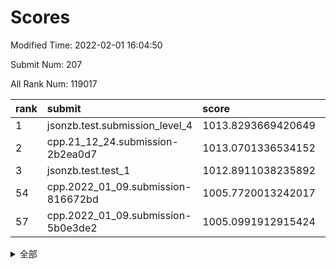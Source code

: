# Scores

Modified Time: 2022-02-01 16:04:50

Submit Num: 207

All Rank Num: 119017

| rank |               submit               |       score        |       sigma        | pk_num |
| :--- | :--------------------------------- | :----------------- | :----------------- | :----- |
| 1    | jsonzb.test.submission_level_4     | 1013.8293669420649 | 0.8225253485028698 | 2298   |
| 2    | cpp.21_12_24.submission-2b2ea0d7   | 1013.0701336534152 | 0.8037306420806339 | 2301   |
| 3    | jsonzb.test.test_1                 | 1012.8911038235892 | 0.8074907962637022 | 2303   |
| 54   | cpp.2022_01_09.submission-816672bd | 1005.7720013242017 | 0.7357505840886729 | 2295   |
| 57   | cpp.2022_01_09.submission-5b0e3de2 | 1005.0991912915424 | 0.7171941274026666 | 2301   |


<details>
<summary>全部</summary>

| rank |                 submit                 |       score        |       sigma        | pk_num |
| :--- | :------------------------------------- | :----------------- | :----------------- | :----- |
| 1    | jsonzb.test.submission_level_4         | 1013.8293669420649 | 0.8225253485028698 | 2298   |
| 2    | cpp.21_12_24.submission-2b2ea0d7       | 1013.0701336534152 | 0.8037306420806339 | 2301   |
| 3    | jsonzb.test.test_1                     | 1012.8911038235892 | 0.8074907962637022 | 2303   |
| 4    | gobigger.level_3.submission_level_3_2  | 1012.4010747592152 | 0.7834335058835313 | 2302   |
| 5    | gobigger.level_3.submission_level_3_35 | 1011.9601922464595 | 0.7795599848657073 | 2302   |
| 6    | gobigger.level_3.submission_level_3_14 | 1011.6860298243661 | 0.7616673783835893 | 2297   |
| 7    | gobigger.level_3.submission_level_3_49 | 1011.5771502808257 | 0.7617108395662724 | 2305   |
| 8    | gobigger.level_3.submission_level_3_18 | 1011.5029674941815 | 0.7704854076952995 | 2305   |
| 9    | gobigger.level_3.submission_level_3_25 | 1011.4606169106554 | 0.7775402404721706 | 2301   |
| 10   | gobigger.level_3.submission_level_3_36 | 1010.8738563509366 | 0.7868602748122177 | 2299   |
| 11   | gobigger.level_3.submission_level_3_7  | 1010.8572172670633 | 0.7687441422521316 | 2302   |
| 12   | gobigger.level_3.submission_level_3_44 | 1010.7918389414707 | 0.7683632206997509 | 2302   |
| 13   | gobigger.level_3.submission_level_3_11 | 1010.7432540043943 | 0.7479178430791972 | 2301   |
| 14   | gobigger.level_3.submission_level_3_33 | 1010.6493537523888 | 0.7690141913886205 | 2301   |
| 15   | gobigger.level_3.submission_level_3_48 | 1010.5371002494625 | 0.7762226840388855 | 2298   |
| 16   | gobigger.level_3.submission_level_3_23 | 1010.5255274260227 | 0.7787194401499212 | 2301   |
| 17   | gobigger.level_3.submission_level_3_31 | 1010.4920190531501 | 0.7591939569820375 | 2303   |
| 18   | gobigger.level_3.submission_level_3_42 | 1010.3756977942863 | 0.7575242305762193 | 2292   |
| 19   | gobigger.level_3.submission_level_3_26 | 1010.3334199642549 | 0.7734357259551877 | 2300   |
| 20   | gobigger.level_3.submission_level_3_29 | 1010.3131641735375 | 0.745215881573107  | 2304   |
| 21   | gobigger.level_3.submission_level_3_5  | 1010.280637304315  | 0.763254357248146  | 2300   |
| 22   | gobigger.level_3.submission_level_3_41 | 1010.2295647892129 | 0.7501625589965704 | 2304   |
| 23   | gobigger.level_3.submission_level_3_39 | 1010.2263473391871 | 0.7642366124914364 | 2301   |
| 24   | gobigger.level_3.submission_level_3_3  | 1010.213739347752  | 0.762460391941843  | 2300   |
| 25   | gobigger.level_3.submission_level_3_10 | 1010.1594795611053 | 0.7455792375647454 | 2304   |
| 26   | gobigger.level_3.submission_level_3_24 | 1010.1543028141566 | 0.7802675388539877 | 2303   |
| 27   | gobigger.level_3.submission_level_3_16 | 1010.150087862074  | 0.763000480755538  | 2310   |
| 28   | gobigger.level_3.submission_level_3_17 | 1009.985601445855  | 0.7418297853952078 | 2296   |
| 29   | gobigger.level_3.submission_level_3_32 | 1009.8640124958981 | 0.7587319466359614 | 2298   |
| 30   | gobigger.level_3.submission_level_3_30 | 1009.8304407531969 | 0.7378738580768447 | 2304   |
| 31   | gobigger.level_3.submission_level_3_9  | 1009.7641031852002 | 0.7536865472876696 | 2301   |
| 32   | gobigger.level_3.submission_level_3_1  | 1009.7273022595872 | 0.7568315092002216 | 2300   |
| 33   | gobigger.level_3.submission_level_3_19 | 1009.6775772421857 | 0.7501628754726212 | 2298   |
| 34   | gobigger.level_3.submission_level_3_13 | 1009.6194747042948 | 0.7720527645300647 | 2304   |
| 35   | gobigger.level_3.submission_level_3_12 | 1009.5584071648068 | 0.7492471752129949 | 2304   |
| 36   | gobigger.level_3.submission_level_3_43 | 1009.4654113828915 | 0.749246355897061  | 2302   |
| 37   | gobigger.level_3.submission_level_3_37 | 1009.4432305465829 | 0.7599923795838699 | 2295   |
| 38   | gobigger.level_3.submission_level_3_46 | 1009.3898728341322 | 0.7451618056451113 | 2297   |
| 39   | gobigger.level_3.submission_level_3_6  | 1009.3406027623108 | 0.7470093010981517 | 2300   |
| 40   | gobigger.level_3.submission_level_3_0  | 1009.2421479471492 | 0.76923254756723   | 2305   |
| 41   | gobigger.level_3.submission_level_3_45 | 1009.1796093344118 | 0.774218911174859  | 2302   |
| 42   | gobigger.level_3.submission_level_3_21 | 1009.1772980573695 | 0.7689861637936412 | 2298   |
| 43   | gobigger.level_3.submission_level_3_38 | 1009.1739872549126 | 0.7446482572084766 | 2303   |
| 44   | gobigger.level_3.submission_level_3_40 | 1009.1256896393766 | 0.7389383863799778 | 2305   |
| 45   | gobigger.level_3.submission_level_3_4  | 1009.0147428040113 | 0.7296611350779543 | 2299   |
| 46   | gobigger.level_3.submission_level_3_20 | 1008.9743087531282 | 0.7489784086865244 | 2300   |
| 47   | gobigger.level_3.submission_level_3_15 | 1008.954293511987  | 0.7404623510253893 | 2299   |
| 48   | gobigger.level_3.submission_level_3_22 | 1008.8115200226838 | 0.7367210205488414 | 2304   |
| 49   | gobigger.level_3.submission_level_3_47 | 1008.7830879004298 | 0.7305814106004325 | 2299   |
| 50   | gobigger.level_3.submission_level_3_34 | 1008.6318034236726 | 0.7334016728706632 | 2297   |
| 51   | gobigger.level_3.submission_level_3_27 | 1008.5209955731713 | 0.7440842570326424 | 2302   |
| 52   | gobigger.level_3.submission_level_3_8  | 1008.4870690082273 | 0.737406238985564  | 2303   |
| 53   | gobigger.level_3.submission_level_3_28 | 1008.4300875832614 | 0.733388773401653  | 2295   |
| 54   | cpp.2022_01_09.submission-816672bd     | 1005.7720013242017 | 0.7357505840886729 | 2295   |
| 55   | gobigger.level_1.submission_level_1_37 | 1005.4530091015198 | 0.7213533488284303 | 2304   |
| 56   | gobigger.level_1.submission_level_1_1  | 1005.183846544185  | 0.721607511248262  | 2293   |
| 57   | cpp.2022_01_09.submission-5b0e3de2     | 1005.0991912915424 | 0.7171941274026666 | 2301   |
| 58   | gobigger.level_1.submission_level_1_47 | 1004.8402023136886 | 0.7499991890708091 | 2300   |
| 59   | gobigger.level_1.submission_level_1_3  | 1004.5295448033371 | 0.7187028167645009 | 2301   |
| 60   | gobigger.level_1.submission_level_1_18 | 1004.5108154112063 | 0.7221172751432076 | 2305   |
| 61   | gobigger.level_1.submission_level_1_10 | 1004.3654696977419 | 0.7141962793458261 | 2301   |
| 62   | gobigger.level_1.submission_level_1_43 | 1004.0803141527634 | 0.7184421179605615 | 2300   |
| 63   | gobigger.level_1.submission_level_1_30 | 1004.033680431287  | 0.718472831578767  | 2299   |
| 64   | gobigger.level_1.submission_level_1_17 | 1003.9397507378311 | 0.7130517570436767 | 2298   |
| 65   | gobigger.level_1.submission_level_1_41 | 1003.9117131307961 | 0.7198796651279559 | 2302   |
| 66   | gobigger.level_1.submission_level_1_46 | 1003.9054121782598 | 0.7229980201143587 | 2304   |
| 67   | gobigger.level_1.submission_level_1_40 | 1003.8408122969986 | 0.7251564907614523 | 2297   |
| 68   | gobigger.level_1.submission_level_1_2  | 1003.7975473548967 | 0.709555182380276  | 2300   |
| 69   | gobigger.level_1.submission_level_1_24 | 1003.7478816961722 | 0.7241703220103091 | 2306   |
| 70   | gobigger.level_1.submission_level_1_36 | 1003.743639426667  | 0.7125376107483333 | 2298   |
| 71   | gobigger.level_1.submission_level_1_44 | 1003.6833605036728 | 0.7056026084162601 | 2298   |
| 72   | gobigger.level_1.submission_level_1_0  | 1003.6585247163316 | 0.7080990282583804 | 2296   |
| 73   | gobigger.level_1.submission_level_1_29 | 1003.5509896895169 | 0.7164478428488679 | 2299   |
| 74   | gobigger.level_1.submission_level_1_45 | 1003.4784739318975 | 0.7183090903719006 | 2300   |
| 75   | gobigger.level_1.submission_level_1_33 | 1003.30040699023   | 0.7106234768394435 | 2298   |
| 76   | gobigger.level_1.submission_level_1_27 | 1003.2977409430692 | 0.7208241932101785 | 2304   |
| 77   | gobigger.level_1.submission_level_1_49 | 1003.2893223878352 | 0.7185576735188658 | 2300   |
| 78   | gobigger.level_1.submission_level_1_22 | 1003.2600002377161 | 0.7310545403231546 | 2302   |
| 79   | gobigger.level_1.submission_level_1_13 | 1003.2417654741306 | 0.7079379551388968 | 2302   |
| 80   | gobigger.level_1.submission_level_1_21 | 1003.2368981412595 | 0.7241163979705987 | 2300   |
| 81   | gobigger.level_1.submission_level_1_14 | 1003.2136880898901 | 0.7343016727690863 | 2302   |
| 82   | gobigger.level_1.submission_level_1_12 | 1003.2058346930901 | 0.7237011891305452 | 2305   |
| 83   | gobigger.level_1.submission_level_1_35 | 1003.1742142547207 | 0.7151684961478457 | 2298   |
| 84   | gobigger.level_1.submission_level_1_23 | 1003.0809110005199 | 0.7283890238657251 | 2299   |
| 85   | gobigger.level_1.submission_level_1_31 | 1002.9328316801276 | 0.7168566477651105 | 2297   |
| 86   | gobigger.level_1.submission_level_1_42 | 1002.9005648760838 | 0.7208161443831701 | 2295   |
| 87   | gobigger.level_1.submission_level_1_26 | 1002.8942251456887 | 0.7107654075044095 | 2303   |
| 88   | gobigger.level_1.submission_level_1_8  | 1002.8668601878095 | 0.7115822762969319 | 2299   |
| 89   | gobigger.level_1.submission_level_1_28 | 1002.8324339346352 | 0.7195961561423643 | 2302   |
| 90   | gobigger.level_1.submission_level_1_16 | 1002.8065024719559 | 0.7109326795302324 | 2305   |
| 91   | gobigger.level_1.submission_level_1_7  | 1002.6881267618373 | 0.7228121959103926 | 2304   |
| 92   | gobigger.level_1.submission_level_1_20 | 1002.6839830171765 | 0.7085339037266137 | 2302   |
| 93   | gobigger.level_1.submission_level_1_11 | 1002.6264367480974 | 0.7175119449809704 | 2300   |
| 94   | gobigger.level_1.submission_level_1_6  | 1002.6074495234899 | 0.7163654784338227 | 2303   |
| 95   | gobigger.level_1.submission_level_1_5  | 1002.5693873816601 | 0.6921767003974144 | 2290   |
| 96   | gobigger.level_1.submission_level_1_34 | 1002.5205407899857 | 0.7144670445699539 | 2299   |
| 97   | gobigger.level_1.submission_level_1_39 | 1002.3964766633487 | 0.7160342029471335 | 2300   |
| 98   | gobigger.level_1.submission_level_1_25 | 1002.3516353994859 | 0.7232908088581445 | 2302   |
| 99   | gobigger.level_1.submission_level_1_9  | 1002.327031460927  | 0.7176047524709309 | 2301   |
| 100  | gobigger.level_1.submission_level_1_4  | 1002.2520741825697 | 0.7108248779987864 | 2300   |
| 101  | gobigger.level_1.submission_level_1_48 | 1002.2263911544246 | 0.7194689032402867 | 2299   |
| 102  | gobigger.level_1.submission_level_1_32 | 1002.1644252450807 | 0.7184142858640233 | 2293   |
| 103  | gobigger.level_1.submission_level_1_15 | 1002.1294326328166 | 0.7188217324130675 | 2299   |
| 104  | gobigger.level_1.submission_level_1_19 | 1002.0992910875682 | 0.7142576389047414 | 2299   |
| 105  | gobigger.level_1.submission_level_1_38 | 1002.0865051752126 | 0.7196817183271864 | 2297   |
| 106  | gobigger.random.submission_random_37   | 997.4661868816453  | 0.7140400480513878 | 2299   |
| 107  | gobigger.random.submission_random_20   | 997.1950250290134  | 0.7002777720104164 | 2307   |
| 108  | gobigger.random.submission_random_18   | 997.160027412074   | 0.7135160732029597 | 2298   |
| 109  | gobigger.random.submission_random_46   | 997.125520970219   | 0.7107537624794532 | 2306   |
| 110  | gobigger.random.submission_random_33   | 996.6511733452202  | 0.7029187627750779 | 2298   |
| 111  | gobigger.random.submission_random_0    | 996.6207707834501  | 0.6988308956481004 | 2302   |
| 112  | gobigger.random.submission_random_30   | 996.613755010814   | 0.7070676500925803 | 2297   |
| 113  | gobigger.random.submission_random_41   | 996.535859782285   | 0.7113980842880656 | 2299   |
| 114  | gobigger.random.submission_random_10   | 996.487443802155   | 0.7063846870661529 | 2299   |
| 115  | gobigger.random.submission_random_11   | 996.4226407717944  | 0.7118985749901002 | 2302   |
| 116  | gobigger.random.submission_random_14   | 996.3956067016759  | 0.7076956405079622 | 2295   |
| 117  | gobigger.random.submission_random_42   | 996.3756245282093  | 0.7274668067205011 | 2298   |
| 118  | gobigger.random.submission_random_36   | 996.333960442258   | 0.709916760041101  | 2292   |
| 119  | gobigger.random.submission_random_35   | 996.262175409157   | 0.7235103483702015 | 2300   |
| 120  | gobigger.random.submission_random_43   | 996.2460971353046  | 0.7011357168576897 | 2298   |
| 121  | gobigger.random.submission_random_31   | 996.217102180622   | 0.7118698706340018 | 2298   |
| 122  | gobigger.random.submission_random_17   | 996.1937540538557  | 0.7192369306080102 | 2300   |
| 123  | gobigger.random.submission_random_24   | 996.1829153749883  | 0.710560143093202  | 2298   |
| 124  | gobigger.random.submission_random_5    | 996.1261735481994  | 0.7124420590587757 | 2302   |
| 125  | gobigger.random.submission_random_23   | 996.0550826417955  | 0.7152706982594602 | 2296   |
| 126  | gobigger.random.submission_random_38   | 996.0212098855163  | 0.7013787313905712 | 2295   |
| 127  | gobigger.random.submission_random_1    | 995.9876811803982  | 0.7127769833518864 | 2299   |
| 128  | gobigger.random.submission_random_32   | 995.896541016905   | 0.7004017107349702 | 2301   |
| 129  | gobigger.random.submission_random_27   | 995.8923024578199  | 0.7117455289764538 | 2306   |
| 130  | gobigger.random.submission_random_3    | 995.8002853544856  | 0.7152150278935473 | 2300   |
| 131  | gobigger.random.submission_random_19   | 995.7578351980039  | 0.7000683686567872 | 2300   |
| 132  | gobigger.random.submission_random_44   | 995.7422932832491  | 0.7272566065093038 | 2302   |
| 133  | gobigger.random.submission_random_16   | 995.7071762447387  | 0.7047457607935608 | 2300   |
| 134  | gobigger.random.submission_random_22   | 995.7014761824636  | 0.7238457297374292 | 2299   |
| 135  | gobigger.random.submission_random_25   | 995.6946442789488  | 0.6987837036845701 | 2296   |
| 136  | gobigger.random.submission_random_6    | 995.6710662725003  | 0.7206059798936103 | 2299   |
| 137  | gobigger.random.submission_random_29   | 995.6701454754966  | 0.7065453252389575 | 2297   |
| 138  | gobigger.random.submission_random_49   | 995.6511991997533  | 0.7183112679550436 | 2303   |
| 139  | gobigger.random.submission_random_15   | 995.6486987452917  | 0.7264408534707709 | 2304   |
| 140  | gobigger.random.submission_random_13   | 995.6462080999584  | 0.7000129500333738 | 2298   |
| 141  | gobigger.random.submission_random_48   | 995.6362520554617  | 0.697279122471649  | 2298   |
| 142  | gobigger.random.submission_random_4    | 995.5507284944661  | 0.703560683039676  | 2301   |
| 143  | gobigger.random.submission_random_12   | 995.5012464511566  | 0.7212313897927425 | 2296   |
| 144  | gobigger.random.submission_random_26   | 995.3977233706295  | 0.7177766547820179 | 2303   |
| 145  | gobigger.random.submission_random_7    | 995.3829014421054  | 0.7109589091796235 | 2302   |
| 146  | gobigger.random.submission_random_47   | 995.3483230653482  | 0.7031614301098701 | 2294   |
| 147  | gobigger.random.submission_random_39   | 995.3135313216055  | 0.7209714278122592 | 2306   |
| 148  | gobigger.random.submission_random_45   | 995.2116476443986  | 0.7187453869186832 | 2299   |
| 149  | gobigger.random.submission_random_40   | 995.0347954007499  | 0.7147139512116789 | 2300   |
| 150  | gobigger.random.submission_random_8    | 995.0103724409107  | 0.7277274130589221 | 2301   |
| 151  | gobigger.random.submission_random_21   | 994.7752092115427  | 0.7281944216650391 | 2305   |
| 152  | gobigger.random.submission_random_2    | 994.5254328764909  | 0.70608303224672   | 2296   |
| 153  | gobigger.random.submission_random_28   | 994.3523887351031  | 0.7147269943474804 | 2299   |
| 154  | gobigger.random.submission_random_34   | 994.3123458544654  | 0.7260437634815332 | 2298   |
| 155  | gobigger.random.submission_random_9    | 994.0176148205132  | 0.7324778383570902 | 2301   |
| 156  | gobigger.level_2.submission_level_2_6  | 993.3560959089156  | 0.7268052851664396 | 2299   |
| 157  | gobigger.level_2.submission_level_2_18 | 993.259733501255   | 0.7538464017210954 | 2299   |
| 158  | gobigger.level_2.submission_level_2_17 | 993.1388426064956  | 0.7250819532876638 | 2297   |
| 159  | gobigger.level_2.submission_level_2_15 | 993.0966281284714  | 0.7358329240254669 | 2303   |
| 160  | gobigger.level_2.submission_level_2_29 | 993.002543215046   | 0.7386771221634256 | 2299   |
| 161  | gobigger.level_2.submission_level_2_1  | 992.8909626442515  | 0.7412420872644734 | 2299   |
| 162  | gobigger.level_2.submission_level_2_26 | 992.8810460593304  | 0.7432506485594236 | 2300   |
| 163  | gobigger.level_2.submission_level_2_46 | 992.8408166666626  | 0.7473219151611267 | 2296   |
| 164  | gobigger.level_2.submission_level_2_27 | 992.7894060909674  | 0.7385451768237029 | 2303   |
| 165  | gobigger.level_2.submission_level_2_44 | 992.7517259541482  | 0.732357777093388  | 2296   |
| 166  | gobigger.level_2.submission_level_2_45 | 992.7150077099585  | 0.7517864565051724 | 2300   |
| 167  | gobigger.level_2.submission_level_2_22 | 992.6825005182848  | 0.7509610898625362 | 2302   |
| 168  | gobigger.level_2.submission_level_2_38 | 992.6343661428009  | 0.7457333439532711 | 2298   |
| 169  | gobigger.level_2.submission_level_2_23 | 992.5135637786482  | 0.7577567853951919 | 2302   |
| 170  | gobigger.level_2.submission_level_2_39 | 992.505701060156   | 0.743822590027521  | 2302   |
| 171  | gobigger.level_2.submission_level_2_48 | 992.3480119462394  | 0.7458012954896679 | 2296   |
| 172  | gobigger.level_2.submission_level_2_2  | 992.2846576785784  | 0.7424862987996824 | 2298   |
| 173  | gobigger.level_2.submission_level_2_49 | 992.2826279343009  | 0.7422289950233573 | 2293   |
| 174  | gobigger.level_2.submission_level_2_47 | 992.2767116718484  | 0.7408123197495409 | 2301   |
| 175  | gobigger.level_2.submission_level_2_35 | 992.2280077722872  | 0.7509411539513302 | 2298   |
| 176  | gobigger.level_2.submission_level_2_40 | 992.1769381923409  | 0.7503140618946333 | 2304   |
| 177  | gobigger.level_2.submission_level_2_12 | 992.0503181114381  | 0.7232206029748882 | 2299   |
| 178  | gobigger.level_2.submission_level_2_28 | 992.0402079576337  | 0.7315242096158473 | 2302   |
| 179  | gobigger.level_2.submission_level_2_5  | 992.0394146546623  | 0.7407848019066541 | 2300   |
| 180  | gobigger.level_2.submission_level_2_25 | 991.9829904665112  | 0.7416066500595098 | 2294   |
| 181  | gobigger.level_2.submission_level_2_31 | 991.982079991218   | 0.7710631847911629 | 2298   |
| 182  | gobigger.level_2.submission_level_2_0  | 991.972545829755   | 0.7525651291662703 | 2303   |
| 183  | gobigger.level_2.submission_level_2_30 | 991.8919705083401  | 0.750670578844355  | 2298   |
| 184  | gobigger.level_2.submission_level_2_8  | 991.8727401382439  | 0.7509259020957483 | 2297   |
| 185  | gobigger.level_2.submission_level_2_9  | 991.8696009414263  | 0.7596476929344538 | 2300   |
| 186  | gobigger.level_2.submission_level_2_24 | 991.7738442286454  | 0.7599541701681702 | 2295   |
| 187  | gobigger.level_2.submission_level_2_11 | 991.7663789689497  | 0.7466101591515172 | 2297   |
| 188  | gobigger.level_2.submission_level_2_37 | 991.763819782969   | 0.7630715809772508 | 2301   |
| 189  | gobigger.level_2.submission_level_2_43 | 991.7336280749881  | 0.739207608225618  | 2294   |
| 190  | gobigger.level_2.submission_level_2_4  | 991.5898494351176  | 0.7448938310747023 | 2303   |
| 191  | gobigger.level_2.submission_level_2_10 | 991.4161933816777  | 0.7496594045029386 | 2298   |
| 192  | gobigger.level_2.submission_level_2_19 | 991.28247451449    | 0.7411830471928392 | 2297   |
| 193  | gobigger.level_2.submission_level_2_32 | 991.2522156970679  | 0.7528711124449105 | 2298   |
| 194  | gobigger.level_2.submission_level_2_33 | 991.217656677084   | 0.7574524683217522 | 2301   |
| 195  | gobigger.level_2.submission_level_2_41 | 991.1996079919353  | 0.762235576319597  | 2301   |
| 196  | gobigger.level_2.submission_level_2_16 | 991.1528557810349  | 0.7667783449327709 | 2301   |
| 197  | gobigger.level_2.submission_level_2_36 | 991.0884237223701  | 0.7392484970875369 | 2301   |
| 198  | gobigger.level_2.submission_level_2_13 | 991.0573095572602  | 0.771636960625876  | 2296   |
| 199  | gobigger.level_2.submission_level_2_21 | 990.8781527996648  | 0.7655446015418517 | 2298   |
| 200  | gobigger.level_2.submission_level_2_3  | 990.8542413568458  | 0.7735736910704792 | 2303   |
| 201  | gobigger.level_2.submission_level_2_20 | 990.8403365122448  | 0.7763771369415995 | 2298   |
| 202  | gobigger.level_2.submission_level_2_34 | 990.8129138453049  | 0.7647025354208636 | 2299   |
| 203  | gobigger.level_2.submission_level_2_14 | 990.7425435961804  | 0.7555065851805621 | 2297   |
| 204  | gobigger.level_2.submission_level_2_42 | 990.6926041264752  | 0.75624487880053   | 2294   |
| 205  | gobigger.level_2.submission_level_2_7  | 990.35946934775    | 0.7649503440897387 | 2299   |
| 206  | gobigger.none.submission_none_0        | 977.510319838955   | 1.3421847622366354 | 2302   |
| 207  | gobigger.none.submission_none_1        | 977.4499635144681  | 1.279926457333809  | 2295   |

</details>